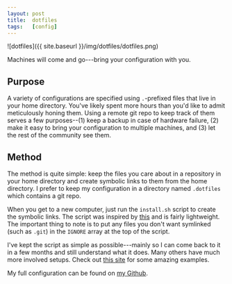 ```yaml
---
layout: post
title:  dotfiles
tags:   [config]
---
```


![dotfiles]({{ site.baseurl }}/img/dotfiles/dotfiles.png)

Machines will come and go---bring your configuration with you.

<!--excerpt-->

## Purpose

A variety of configurations are specified using `.`-prefixed files that live in
your home directory. You've likely spent more hours than you'd like to admit
meticulously honing them. Using a remote git repo to keep track of them serves
a few purposes--(1) keep a backup in case of hardware failure, (2) make it easy
to bring your configuration to multiple machines, and (3) let the rest of the
community see them.

## Method

The method is quite simple: keep the files you care about in a repository in
your home directory and create symbolic links to them from the home directory. I
prefer to keep my configuration in a directory named `.dotfiles` which contains
a git repo.

When you get to a new computer, just run the `install.sh` script to create
the symbolic links. The script was inspired by
[this](https://github.com/holman/dotfiles) and is fairly lightweight. The
important thing to note is to put any files you don't want symlinked (such as
`.git`) in the `IGNORE` array at the top of the script.

I've kept the script as simple as possible---mainly so I can come back to it in
a few months and still understand what it does. Many others have much more
involved setups. Check out [this site](https://dotfiles.github.io/) for some
amazing examples.

My full configuration can be found on
[my Github](https://github.com/zhaorz/.dotfiles).
